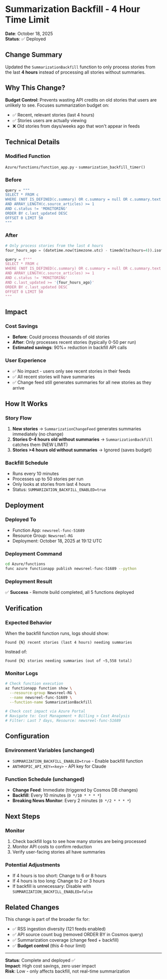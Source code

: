 # Summarization Backfill - 4 Hour Time Limit

**Date**: October 18, 2025  
**Status**: ✅ Deployed

## Change Summary

Updated the `SummarizationBackfill` function to only process stories from the last **4 hours** instead of processing all stories without summaries.

## Why This Change?

**Budget Control**: Prevents wasting API credits on old stories that users are unlikely to see. Focuses summarization budget on:
- ✅ Recent, relevant stories (last 4 hours)
- ✅ Stories users are actually viewing
- ❌ Old stories from days/weeks ago that won't appear in feeds

## Technical Details

### Modified Function
`Azure/functions/function_app.py` - `summarization_backfill_timer()`

### Before
```python
query = """
SELECT * FROM c 
WHERE (NOT IS_DEFINED(c.summary) OR c.summary = null OR c.summary.text = null OR c.summary.text = '')
AND ARRAY_LENGTH(c.source_articles) >= 1
AND c.status != 'MONITORING'
ORDER BY c.last_updated DESC
OFFSET 0 LIMIT 50
"""
```

### After
```python
# Only process stories from the last 4 hours
four_hours_ago = (datetime.now(timezone.utc) - timedelta(hours=4)).isoformat(timespec='seconds') + 'Z'

query = f"""
SELECT * FROM c 
WHERE (NOT IS_DEFINED(c.summary) OR c.summary = null OR c.summary.text = null OR c.summary.text = '')
AND ARRAY_LENGTH(c.source_articles) >= 1
AND c.status != 'MONITORING'
AND c.last_updated >= '{four_hours_ago}'
ORDER BY c.last_updated DESC
OFFSET 0 LIMIT 50
"""
```

## Impact

### Cost Savings
- **Before**: Could process thousands of old stories
- **After**: Only processes recent stories (typically 0-50 per run)
- **Estimated savings**: 90%+ reduction in backfill API calls

### User Experience
- ✅ No impact - users only see recent stories in their feeds
- ✅ All recent stories will have summaries
- ✅ Change feed still generates summaries for all new stories as they arrive

## How It Works

### Story Flow
1. **New stories** → `SummarizationChangeFeed` generates summaries immediately (no change)
2. **Stories 0-4 hours old without summaries** → `SummarizationBackfill` catches them (NEW LIMIT)
3. **Stories >4 hours old without summaries** → Ignored (saves budget)

### Backfill Schedule
- Runs every 10 minutes
- Processes up to 50 stories per run
- Only looks at stories from last 4 hours
- Status: `SUMMARIZATION_BACKFILL_ENABLED=true`

## Deployment

### Deployed To
- Function App: `newsreel-func-51689`
- Resource Group: `Newsreel-RG`
- Deployment: October 18, 2025 at 19:12 UTC

### Deployment Command
```bash
cd Azure/functions
func azure functionapp publish newsreel-func-51689 --python
```

### Deployment Result
✅ **Success** - Remote build completed, all 5 functions deployed

## Verification

### Expected Behavior
When the backfill function runs, logs should show:
```
Found {N} recent stories (last 4 hours) needing summaries
```

Instead of:
```
Found {N} stories needing summaries (out of ~5,558 total)
```

### Monitor Logs
```bash
# Check function execution
az functionapp function show \
  --resource-group Newsreel-RG \
  --name newsreel-func-51689 \
  --function-name SummarizationBackfill

# Check cost impact via Azure Portal
# Navigate to: Cost Management + Billing > Cost Analysis
# Filter: Last 7 days, Resource: newsreel-func-51689
```

## Configuration

### Environment Variables (unchanged)
- `SUMMARIZATION_BACKFILL_ENABLED=true` - Enable backfill function
- `ANTHROPIC_API_KEY=<key>` - API key for Claude

### Function Schedule (unchanged)
- **Change Feed**: Immediate (triggered by Cosmos DB changes)
- **Backfill**: Every 10 minutes (`0 */10 * * * *`)
- **Breaking News Monitor**: Every 2 minutes (`0 */2 * * * *`)

## Next Steps

### Monitor
1. Check backfill logs to see how many stories are being processed
2. Monitor API costs to confirm reduction
3. Verify user-facing stories all have summaries

### Potential Adjustments
- If 4 hours is too short: Change to 6 or 8 hours
- If 4 hours is too long: Change to 2 or 3 hours
- If backfill is unnecessary: Disable with `SUMMARIZATION_BACKFILL_ENABLED=false`

## Related Changes

This change is part of the broader fix for:
- ✅ RSS ingestion diversity (121 feeds enabled)
- ✅ API source count bug (removed ORDER BY in Cosmos query)
- ✅ Summarization coverage (change feed + backfill)
- ✅ **Budget control** (this 4-hour limit)

---

**Status**: Complete and deployed ✅  
**Impact**: High cost savings, zero user impact  
**Risk**: Low - only affects backfill, not real-time summarization


